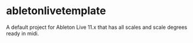 # abletonlivetemplate
A default project for Ableton Live 11.x that has all scales and scale degrees ready in midi.
